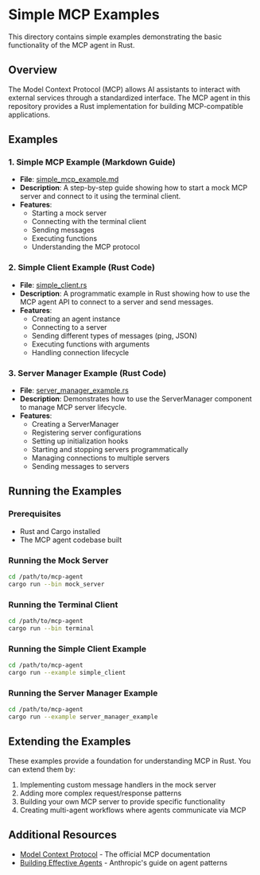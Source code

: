 # Simple MCP Examples

This directory contains simple examples demonstrating the basic functionality of the MCP agent in Rust.

## Overview

The Model Context Protocol (MCP) allows AI assistants to interact with external services through a standardized interface. The MCP agent in this repository provides a Rust implementation for building MCP-compatible applications.

## Examples

### 1. Simple MCP Example (Markdown Guide)

- **File**: [simple_mcp_example.md](./simple_mcp_example.md)
- **Description**: A step-by-step guide showing how to start a mock MCP server and connect to it using the terminal client.
- **Features**:
  - Starting a mock server
  - Connecting with the terminal client
  - Sending messages
  - Executing functions
  - Understanding the MCP protocol

### 2. Simple Client Example (Rust Code)

- **File**: [simple_client.rs](./simple_client.rs)
- **Description**: A programmatic example in Rust showing how to use the MCP agent API to connect to a server and send messages.
- **Features**:
  - Creating an agent instance
  - Connecting to a server
  - Sending different types of messages (ping, JSON)
  - Executing functions with arguments
  - Handling connection lifecycle

### 3. Server Manager Example (Rust Code)

- **File**: [server_manager_example.rs](./server_manager_example.rs)
- **Description**: Demonstrates how to use the ServerManager component to manage MCP server lifecycle.
- **Features**:
  - Creating a ServerManager
  - Registering server configurations
  - Setting up initialization hooks
  - Starting and stopping servers programmatically
  - Managing connections to multiple servers
  - Sending messages to servers

## Running the Examples

### Prerequisites

- Rust and Cargo installed
- The MCP agent codebase built

### Running the Mock Server

```bash
cd /path/to/mcp-agent
cargo run --bin mock_server
```

### Running the Terminal Client

```bash
cd /path/to/mcp-agent
cargo run --bin terminal
```

### Running the Simple Client Example

```bash
cd /path/to/mcp-agent
cargo run --example simple_client
```

### Running the Server Manager Example

```bash
cd /path/to/mcp-agent
cargo run --example server_manager_example
```

## Extending the Examples

These examples provide a foundation for understanding MCP in Rust. You can extend them by:

1. Implementing custom message handlers in the mock server
2. Adding more complex request/response patterns
3. Building your own MCP server to provide specific functionality
4. Creating multi-agent workflows where agents communicate via MCP

## Additional Resources

- [Model Context Protocol](https://modelcontextprotocol.io/introduction) - The official MCP documentation
- [Building Effective Agents](https://www.anthropic.com/research/building-effective-agents) - Anthropic's guide on agent patterns
